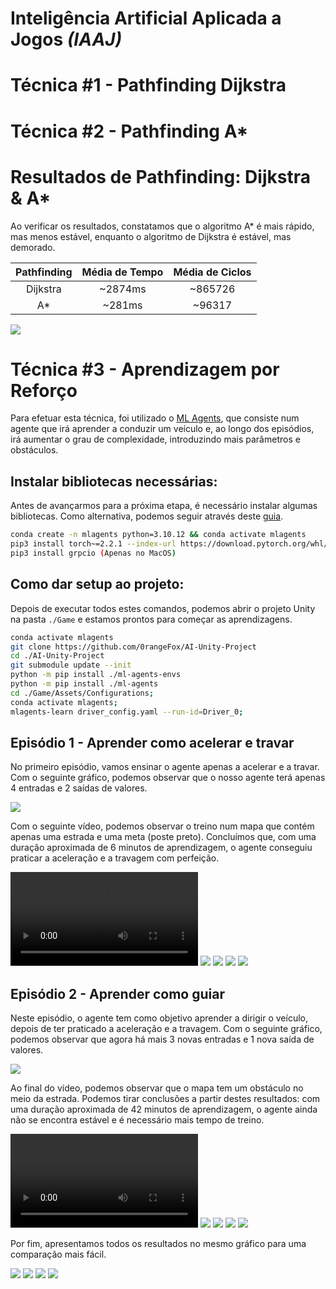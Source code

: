 # Inteligência Artificial Aplicada a Jogos *(IAAJ)*

# Técnica #1 - Pathfinding Dijkstra

# Técnica #2 - Pathfinding A*

# Resultados de Pathfinding: Dijkstra & A*
Ao verificar os resultados, constatamos que o algoritmo A* é mais rápido, mas menos estável, enquanto o algoritmo de Dijkstra é estável, mas demorado.

| Pathfinding | Média de Tempo | Média de Ciclos |
|:-----------:|:--------------:|:---------------:|
|  Dijkstra   |    ~2874ms     |     ~865726     |
|     A*      |     ~281ms     |     ~96317      |

![](./Images/Pathfinding_Benchmark.png)

# Técnica #3 - Aprendizagem por Reforço
Para efetuar esta técnica, foi utilizado o [ML Agents](https://github.com/Unity-Technologies/ml-agents), que consiste num agente que irá aprender a conduzir um veículo e, ao longo dos episódios, irá aumentar o grau de complexidade, introduzindo mais parâmetros e obstáculos.

## Instalar bibliotecas necessárias:
Antes de avançarmos para a próxima etapa, é necessário instalar algumas bibliotecas. Como alternativa, podemos seguir através deste [guia](https://unity-technologies.github.io/ml-agents/Installation/).

```bash
conda create -n mlagents python=3.10.12 && conda activate mlagents
pip3 install torch~=2.2.1 --index-url https://download.pytorch.org/whl/cu121
pip3 install grpcio (Apenas no MacOS)
```

## Como dar setup ao projeto:
Depois de executar todos estes comandos, podemos abrir o projeto Unity na pasta `./Game` e estamos prontos para começar as aprendizagens.

```bash
conda activate mlagents
git clone https://github.com/0rangeFox/AI-Unity-Project
cd ./AI-Unity-Project
git submodule update --init
python -m pip install ./ml-agents-envs
python -m pip install ./ml-agents
cd ./Game/Assets/Configurations;
conda activate mlagents;
mlagents-learn driver_config.yaml --run-id=Driver_0;
```

## Episódio 1 - Aprender como acelerar e travar
No primeiro episódio, vamos ensinar o agente apenas a acelerar e a travar. Com o seguinte gráfico, podemos observar que o nosso agente terá apenas 4 entradas e 2 saídas de valores.

![](./Images/AI-Episode_1.png)

Com o seguinte vídeo, podemos observar o treino num mapa que contém apenas uma estrada e uma meta (poste preto). Concluímos que, com uma duração aproximada de 6 minutos de aprendizagem, o agente conseguiu praticar a aceleração e a travagem com perfeição.

![](./Images/AI-Episode_1-Training.mov)
![](./Images/AI-Episode_1-Cumulative_Reward.png)
![](./Images/AI-Episode_1-Curiosity_Forward_Loss.png)
![](./Images/AI-Episode_1-Entropy.png)
![](./Images/AI-Episode_1-Learning_Rate.png)

## Episódio 2 - Aprender como guiar
Neste episódio, o agente tem como objetivo aprender a dirigir o veículo, depois de ter praticado a aceleração e a travagem. Com o seguinte gráfico, podemos observar que agora há mais 3 novas entradas e 1 nova saída de valores.

![](./Images/AI-Episode_2.png)

Ao final do vídeo, podemos observar que o mapa tem um obstáculo no meio da estrada. Podemos tirar conclusões a partir destes resultados: com uma duração aproximada de 42 minutos de aprendizagem, o agente ainda não se encontra estável e é necessário mais tempo de treino.

![](./Images/AI-Episode_2-Training.mov)
![](./Images/AI-Episode_2-Cumulative_Reward.png)
![](./Images/AI-Episode_2-Curiosity_Forward_Loss.png)
![](./Images/AI-Episode_2-Entropy.png)
![](./Images/AI-Episode_2-Learning_Rate.png)

Por fim, apresentamos todos os resultados no mesmo gráfico para uma comparação mais fácil.

![](./Images/AI-Result-Cumulative_Reward.png)
![](./Images/AI-Result-Curiosity_Forward_Loss.png)
![](./Images/AI-Result-Entropy.png)
![](./Images/AI-Result-Learning_Rate.png)
